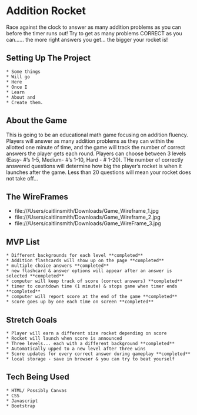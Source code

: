 # **Addition Rocket** 
<p> Race against the clock to answer as many addition problems as you can before the timer runs out! Try to get as many problems CORRECT as you can…… the more right answers you get… the bigger your rocket is! </p>

## Setting Up The Project

    * Some things
    * Will go 
    * Here
    * Once I 
    * Learn 
    * About and 
    * Create them.

## About the Game
<p>This is going to be an educational math game focusing on addition fluency. Players will answer as many addition problems as they can within the allotted one minute of time, and the game will track the number of correct answers the player gets each round. Players can choose between 3 levels (Easy- #’s 1-5, Medium- #’s 1-10, Hard - # 1-20). THe number of correctly answered questions will determine how big the player’s rocket is when it launches after the game. Less than 20 questions will mean your rocket does not take off…</p>

## The WireFrames
 * file:///Users/caitlinsmith/Downloads/Game_Wireframe_1.jpg
 * file:///Users/caitlinsmith/Downloads/Game_Wireframe_2.jpg
 * file:///Users/caitlinsmith/Downloads/Game_WireFrame_3.jpg




## MVP List
    * Different backgrounds for each level **completed**
    * Addition flashcards will show up on the page **completed**
    * multiple choice answers **completed**
    * new flashcard & answer options will appear after an answer is selected **completed**
    * computer will keep track of score (correct answers) **completed**
    * timer to countdown time (1 minute) & stops game when timer ends **completed**
    * computer will report score at the end of the game **completed**
    * score goes up by one each time on screen **completed**

## Stretch Goals
    * Player will earn a different size rocket depending on score 
    * Rocket will launch when score is announced
    * Three levels... each with a different background **completed**
    * Automatically upped to a new level after three wins 
    * Score updates for every correct answer during gameplay **completed**
    * local storage - save in browser & you can try to beat yourself 

## Tech Being Used
    * HTML/ Possibly Canvas
    * CSS
    * Javascript
    * Bootstrap 

